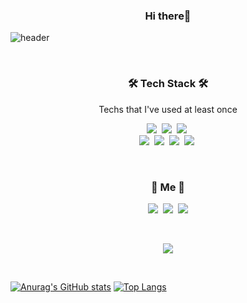 <h3 align="center"> Hi there👋</h3>

![header](https://capsule-render.vercel.app/api?type=soft&color=auto&height=150&section=header&text=MyeongHyeonSeo&fontSize=70&animation=twinkling)

<br>

<h3 align="center">🛠 Tech Stack 🛠</h3>

<p align="center"> Techs that I've used at least once </p>

<p align="center">
  <img src="https://img.shields.io/badge/Java-007396?style=flat-square&logo=Java&logoColor=white"/></a>&nbsp 
  <img src="https://img.shields.io/badge/Python-3766AB?style=flat-square&logo=Python&logoColor=white"/></a>&nbsp 
  <img src="https://img.shields.io/badge/C-A8B9CC?style=flat-square&logo=C&logoColor=white"/></a>&nbsp 
  <br>
  <img src="https://img.shields.io/badge/SpringBoot-6DB33F?style=flat-square&logo=Spring&logoColor=white"/></a>&nbsp 
  <img src="https://img.shields.io/badge/Django-092E20?style=flat-square&logo=Django&logoColor=white"/></a>&nbsp 
  <img src="https://img.shields.io/badge/Mysql-E6B91E?style=flat-square&logo=MySql&logoColor=white"/></a>&nbsp
  <img src="https://img.shields.io/badge/MariaDB-E6B48E?style=flat-square&logo=MariaDB&logoColor=white"/></a>&nbsp 
</p>

<br>

<h3 align="center"> 🧸 Me 🧸 </h3>
<p align="center">
  <a href="https://velog.io/@sa46lll"><img src="https://img.shields.io/badge/Tech%20Blog-11B48A?style=flat-square&logo=Vimeo&logoColor=white&link=https://velog.io/@sa46lll"/></a>&nbsp
  <a href="https://www.instagram.com/sa46lll12/"><img src="https://img.shields.io/badge/Instagram-E4405F?style=flat-square&logo=Instagram&logoColor=white&link=https://www.instagram.com/sa46lll12/"/></a>&nbsp
  <a href="mailto:981225smh@gmail.com"><img src="https://img.shields.io/badge/Gmail-d14836?style=flat-square&logo=Gmail&logoColor=white&link=981225smh@gmail.com"/></a>
</p>
<br>

<p align="center">
  <a href="https://hits.seeyoufarm.com"><img src="https://hits.seeyoufarm.com/api/count/incr/badge.svg?url=https%3A%2F%2Fgithub.com%2Fsa46lll%2Fhit-counter&count_bg=%236E6DFF&title_bg=%23656565&icon=&icon_color=%23E7E7E7&title=hits&edge_flat=false"/></a>
</p>

<br>

[![Anurag's GitHub stats](https://github-readme-stats.vercel.app/api?username=sa46lll&show_icons=true&theme=radical&show_icons=true)](https://github.com/anuraghazra/github-readme-stats)
[![Top Langs](https://github-readme-stats.vercel.app/api/top-langs/?username=sa46lll&layout=compact)](https://github.com/anuraghazra/github-readme-stats)

  
<!--
**sa46lll/sa46lll** is a ✨ _special_ ✨ repository because its `README.md` (this file) appears on your GitHub profile.

Here are some ideas to get you started:

- 🔭 I’m currently working on ...
- 🌱 I’m currently learning ...
- 👯 I’m looking to collaborate on ...
- 🤔 I’m looking for help with ...
- 💬 Ask me about ...
- 📫 How to reach me: ...
- 😄 Pronouns: ...
- ⚡ Fun fact: ...
-->

